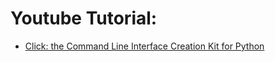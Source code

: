 
# Youtube Tutorial:

* [Click: the Command Line Interface Creation Kit for Python](https://www.youtube.com/watch?v=uXS9hmp4lp4)


